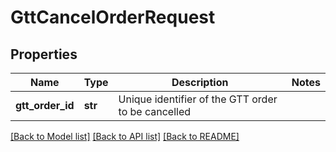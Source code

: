 # GttCancelOrderRequest

## Properties
Name | Type | Description | Notes
------------ | ------------- | ------------- | -------------
**gtt_order_id** | **str** | Unique identifier of the GTT order to be cancelled | 

[[Back to Model list]](../README.md#documentation-for-models) [[Back to API list]](../README.md#documentation-for-api-endpoints) [[Back to README]](../README.md)

